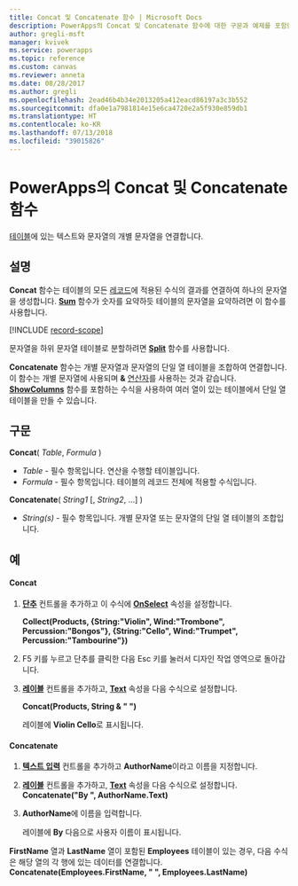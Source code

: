 ```yaml
---
title: Concat 및 Concatenate 함수 | Microsoft Docs
description: PowerApps의 Concat 및 Concatenate 함수에 대한 구문과 예제를 포함한 참조 정보
author: gregli-msft
manager: kvivek
ms.service: powerapps
ms.topic: reference
ms.custom: canvas
ms.reviewer: anneta
ms.date: 08/28/2017
ms.author: gregli
ms.openlocfilehash: 2ead46b4b34e2013205a412eacd86197a3c3b552
ms.sourcegitcommit: dfa0e1a7981814e15e6ca4720e2a5f930e859db1
ms.translationtype: HT
ms.contentlocale: ko-KR
ms.lasthandoff: 07/13/2018
ms.locfileid: "39015826"
---
```

# <a name="concat-and-concatenate-functions-in-powerapps"></a>PowerApps의 Concat 및 Concatenate 함수
[테이블](../working-with-tables.md)에 있는 텍스트와 문자열의 개별 문자열을 연결합니다.

## <a name="description"></a>설명
**Concat** 함수는 테이블의 모든 [레코드](../working-with-tables.md#records)에 적용된 수식의 결과를 연결하여 하나의 문자열을 생성합니다. **[Sum](function-aggregates.md)** 함수가 숫자를 요약하듯 테이블의 문자열을 요약하려면 이 함수를 사용합니다.

[!INCLUDE [record-scope](../../../includes/record-scope.md)]

문자열을 하위 문자열 테이블로 분할하려면 **[Split](function-split.md)** 함수를 사용합니다.

**Concatenate** 함수는 개별 문자열과 문자열의 단일 열 테이블을 조합하여 연결합니다. 이 함수는 개별 문자열에 사용되며 **&** [연산자](operators.md)를 사용하는 것과 같습니다. **[ShowColumns](function-table-shaping.md)** 함수를 포함하는 수식을 사용하여 여러 열이 있는 테이블에서 단일 열 테이블을 만들 수 있습니다.

## <a name="syntax"></a>구문
**Concat**( *Table*, *Formula* )

* *Table* - 필수 항목입니다.  연산을 수행할 테이블입니다.
* *Formula* - 필수 항목입니다.  테이블의 레코드 전체에 적용할 수식입니다.

**Concatenate**( *String1* [, *String2*, ...] )

* *String(s)* - 필수 항목입니다.  개별 문자열 또는 문자열의 단일 열 테이블의 조합입니다.

## <a name="examples"></a>예
#### <a name="concat"></a>Concat
1. **[단추](../controls/control-button.md)** 컨트롤을 추가하고 이 수식에 **[OnSelect](../controls/properties-core.md)** 속성을 설정합니다.
   
    **Collect(Products, {String:"Violin", Wind:"Trombone", Percussion:"Bongos"}, {String:"Cello", Wind:"Trumpet", Percussion:"Tambourine"})**
2. F5 키를 누르고 단추를 클릭한 다음 Esc 키를 눌러서 디자인 작업 영역으로 돌아갑니다.
3. **[레이블](../controls/control-text-box.md)** 컨트롤을 추가하고, **[Text](../controls/properties-core.md)** 속성을 다음 수식으로 설정합니다.
   
    **Concat(Products, String & " ")**
   
    레이블에 **Violin Cello**로 표시됩니다.

#### <a name="concatenate"></a>Concatenate
1. **[텍스트 입력](../controls/control-text-input.md)** 컨트롤을 추가하고 **AuthorName**이라고 이름을 지정합니다.
2. **[레이블](../controls/control-text-box.md)** 컨트롤을 추가하고, **[Text](../controls/properties-core.md)** 속성을 다음 수식으로 설정합니다.<br>
   **Concatenate("By ", AuthorName.Text)**
3. **AuthorName**에 이름을 입력합니다.
   
    레이블에 **By** 다음으로 사용자 이름이 표시됩니다.

**FirstName** 열과 **LastName** 열이 포함된 **Employees** 테이블이 있는 경우, 다음 수식은 해당 열의 각 행에 있는 데이터를 연결합니다.
<br>**Concatenate(Employees.FirstName, " ", Employees.LastName)**

